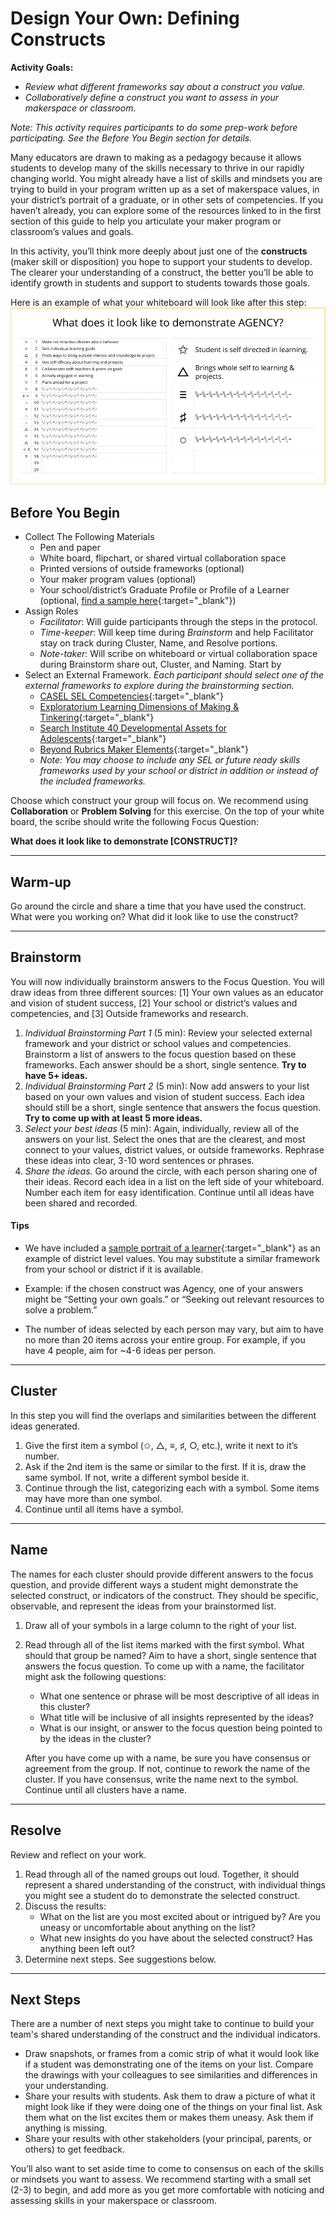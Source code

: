 # Design Your Own: Defining Constructs

**Activity Goals:**
  - *Review what different frameworks say about a construct you value.*
  - *Collaboratively define a construct you want to assess in your makerspace or classroom.*

*Note: This activity requires participants to do some prep-work before participating. See the Before You Begin section for details.*

Many educators are drawn to making as a pedagogy because it allows students to develop many of the skills necessary to thrive in our rapidly changing world. You might already have a list of skills and mindsets you are trying to build in your program written up as a set of makerspace values, in your district’s portrait of a graduate, or in other sets of competencies. If you haven’t already, you can explore some of the resources linked to in the first section of this guide to help you articulate your maker program or classroom’s values and goals.

In this activity, you’ll think more deeply about just one of the **constructs** (maker skill or disposition) you hope to support your students to develop. The clearer your understanding of a construct, the better you’ll be able to identify growth in students and support to students towards those goals.

Here is an example of what your whiteboard will look like after this step:
![Whiteboard Example](/img/DefineConstruct3.png)

## **Before You Begin**

- Collect The Following Materials
    - Pen and paper
    - White board, flipchart, or shared virtual collaboration space
    - Printed versions of outside frameworks (optional)
    - Your maker program values (optional)
    - Your school/district’s Graduate Profile or Profile of a Learner (optional, [find a sample here](https://github.com/playfulMIT/beyond-rubrics/blob/gh-pages/modules/setting%20context/resources/MURSDProfile.png){:target="_blank"})
- Assign Roles
    - *Facilitator*: Will guide participants through the steps in the protocol.
    - *Time-keeper*: Will keep time during *Brainstorm* and help Facilitator stay on track during Cluster, Name, and Resolve portions.
    - *Note-taker*: Will scribe on whiteboard or virtual collaboration space during Brainstorm share out, Cluster, and Naming. Start by
- Select an External Framework. *Each participant should select one of the external frameworks to explore during the brainstorming section.*
    - [CASEL SEL Competencies](https://github.com/playfulMIT/beyond-rubrics/blob/gh-pages/modules/setting%20context/resources/CASEL-Competencies.pdf){:target="_blank"}
    - [Exploratorium Learning Dimensions of Making & Tinkering](https://github.com/playfulMIT/beyond-rubrics/blob/gh-pages/modules/setting%20context/resources/Learning%20Dimensions%20Explained-July2017.pdf){:target="_blank"}
    - [Search Institute 40 Developmental Assets for Adolescents](https://github.com/playfulMIT/beyond-rubrics/blob/gh-pages/modules/setting%20context/resources/Search%20Institute.pdf){:target="_blank"}
    - [Beyond Rubrics Maker Elements](https://github.com/playfulMIT/beyond-rubrics/blob/gh-pages/modules/setting%20context/resources/MakerElements_IndividualPosters-share.pdf){:target="_blank"}
    - *Note: You may choose to include any SEL or future ready skills frameworks used by your school or district in addition or instead of the included frameworks.*

Choose which construct your group will focus on. We recommend using **Collaboration** or **Problem Solving** for this exercise. On the top of your white board, the scribe should write the following Focus Question:

**What does it look like to demonstrate [CONSTRUCT]?**

***

## Warm-up

Go around the circle and share a time that you have used the construct. What were you working on? What did it look like to use the construct?

***

## Brainstorm

You will now individually brainstorm answers to the Focus Question. You will draw ideas from three different sources: [1] Your own values as an educator and vision of student success, [2] Your school or district’s values and competencies, and [3] Outside frameworks and research.

1. *Individual Brainstorming Part 1* (5 min): Review your selected external framework and your district or school values and competencies. Brainstorm a list of answers to the focus question based on these frameworks. Each answer should be a short, single sentence. **Try to have 5+ ideas.**
2. *Individual Brainstorming Part 2* (5 min): Now add answers to your list based on your own values and vision of student success. Each idea should still be a short, single sentence that answers the focus question. **Try to come up with at least 5 more ideas.**
3. *Select your best ideas* (5 min): Again, individually, review all of the answers on your list. Select the ones that are the clearest, and most connect to your values, district values, or outside frameworks. Rephrase these ideas into clear, 3-10 word sentences or phrases.
4. *Share the ideas.* Go around the circle, with each person sharing one of their ideas. Record each idea in a list on the left side of your whiteboard. Number each item for easy identification. Continue until all ideas have been shared and recorded.

#### Tips

  - We have included a [sample portrait of a learner](https://drive.google.com/open?id=1QD6iWzqKG_sRaDo5aIr0aX5AeQd45fmO){:target="_blank"} as an example of district level values. You may substitute a similar framework from your school or district if it is available.

  - Example: if the chosen construct was Agency, one of your answers might be “Setting your own goals.” or “Seeking out relevant resources to solve a problem.”

  - The number of ideas selected by each person may vary, but aim to have no more than 20 items across your entire group. For example, if you have 4 people, aim for ~4-6 ideas per person.

***

## Cluster

In this step you will find the overlaps and similarities between the different ideas generated.

1. Give the first item a symbol (✩, △, ≡, ♯, ○, etc.), write it next to it’s number.
2. Ask if the 2nd item is the same or similar to the first. If it is, draw the same symbol. If not, write a different symbol beside it.
3. Continue through the list, categorizing each with a symbol. Some items may have more than one symbol.
4. Continue until all items have a symbol.

***

## Name

The names for each cluster should provide different answers to the focus question, and provide different ways a student might demonstrate the selected construct, or indicators of the construct. They should be specific, observable, and represent the ideas from your brainstormed list.

1. Draw all of your symbols in a large column to the right of your list.
2. Read through all of the list items marked with the first symbol. What should that group be named? Aim to have a short, single sentence that answers the focus question. To come up with a name, the facilitator might ask the following questions:
    - What one sentence or phrase will be most descriptive of all ideas in this cluster?
    - What title will be inclusive of all insights represented by the ideas?
    - What is our insight, or answer to the focus question being pointed to by the ideas in the cluster?

    After you have come up with a name, be sure you have consensus or agreement from the group. If not, continue to rework the name of the cluster. If you have consensus, write the name next to the symbol. Continue until all clusters have a name.

***

## Resolve

Review and reflect on your work.

1. Read through all of the named groups out loud. Together, it should represent a shared understanding of the construct, with individual things you might see a student do to demonstrate the selected construct.
2. Discuss the results:
    - What on the list are you most excited about or intrigued by? Are you uneasy or uncomfortable about anything on the list?
    - What new insights do you have about the selected construct? Has anything been left out?
3. Determine next steps. See suggestions below.

***

## Next Steps

There are a number of next steps you might take to continue to build your team's shared understanding of the construct and the individual indicators.

- Draw snapshots, or frames from a comic strip of what it would look like if a student was demonstrating one of the items on your list. Compare the drawings with your colleagues to see similarities and differences in your understanding.
- Share your results with students. Ask them to draw a picture of what it might look like if they were doing one of the things on your final list. Ask them what on the list excites them or makes them uneasy. Ask them if anything is missing.
- Share your results with other stakeholders (your principal, parents, or others) to get feedback.

You’ll also want to set aside time to come to consensus on each of the skills or mindsets you want to assess. We recommend starting with a small set (2-3) to begin, and add more as you get more comfortable with noticing and assessing skills in your makerspace or classroom.
